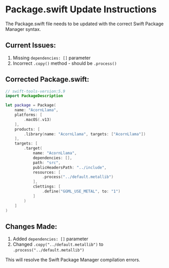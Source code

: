 # Package.swift Update Instructions

The Package.swift file needs to be updated with the correct Swift Package Manager syntax.

## Current Issues:
1. Missing `dependencies: []` parameter
2. Incorrect `.copy()` method - should be `.process()`

## Corrected Package.swift:

```swift
// swift-tools-version:5.9
import PackageDescription

let package = Package(
    name: "AcornLlama",
    platforms: [
        .macOS(.v13)
    ],
    products: [
        .library(name: "AcornLlama", targets: ["AcornLlama"])
    ],
    targets: [
        .target(
            name: "AcornLlama",
            dependencies: [],
            path: "src",
            publicHeadersPath: "../include",
            resources: [
                .process("../default.metallib")
            ],
            cSettings: [
                .define("GGML_USE_METAL", to: "1")
            ]
        )
    ]
)
```

## Changes Made:
1. Added `dependencies: []` parameter
2. Changed `.copy("../default.metallib")` to `.process("../default.metallib")`

This will resolve the Swift Package Manager compilation errors.
